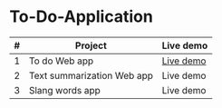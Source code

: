 # To-Do-Application


| # | Project | Live demo 
--- | --- | --- |
1 | To do Web app | [Live demo](https://codepen.io/tranhoangminhh/full/GRQobxr)
2 | Text summarization Web app | Live demo
3 | Slang words app | Live demo 
